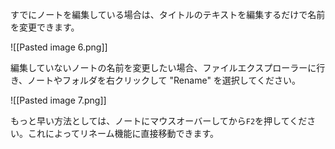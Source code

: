 すでにノートを編集している場合は、タイトルのテキストを編集するだけで名前を変更できます。

![[Pasted image 6.png]]

編集していないノートの名前を変更したい場合、ファイルエクスプローラーに行き、ノートやフォルダを右クリックして "Rename" を選択してください。

![[Pasted image 7.png]]

もっと早い方法としては、ノートにマウスオーバーしてから`F2`を押してください。これによってリネーム機能に直接移動できます。